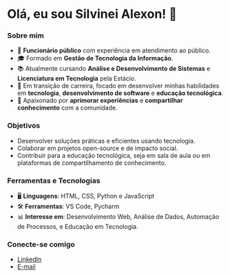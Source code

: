 # Olá, eu sou Silvinei Alexon! 👋

### Sobre mim
- 💼 **Funcionário público** com experiência em atendimento ao público.
- 🎓 Formado em **Gestão de Tecnologia da Informação**.
- 📚 Atualmente cursando **Análise e Desenvolvimento de Sistemas** e **Licenciatura em Tecnologia** pela Estácio.
- 🚀 Em transição de carreira, focado em desenvolver minhas habilidades em **tecnologia**, **desenvolvimento de software** e **educação tecnológica**.
- 🤝 Apaixonado por **aprimorar experiências** e **compartilhar conhecimento** com a comunidade.

### Objetivos
- Desenvolver soluções práticas e eficientes usando tecnologia.
- Colaborar em projetos open-source e de impacto social.
- Contribuir para a educação tecnológica, seja em sala de aula ou em plataformas de compartilhamento de conhecimento.

### Ferramentas e Tecnologias
- 🖥️ **Linguagens**: HTML, CSS, Python e JavaScript
- 🛠️ **Ferramentas**: VS Code, Pycharm
- 📊 **Interesse em**: Desenvolvimento Web, Análise de Dados, Automação de Processos, e Educação em Tecnologia.

### Conecte-se comigo
- [LinkedIn](www.linkedin.com/in/silvinei-alexon-599478117)
- [E-mail](silvinei.alexon@gmail.com)

